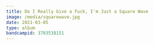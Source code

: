```yaml
---
title: Do I Really Give a Fuck, I'm Just a Square Wave
image: /media/squarewave.jpg
date: 2021-03-05
type: album
bandcampid: 3703538151
---
```

